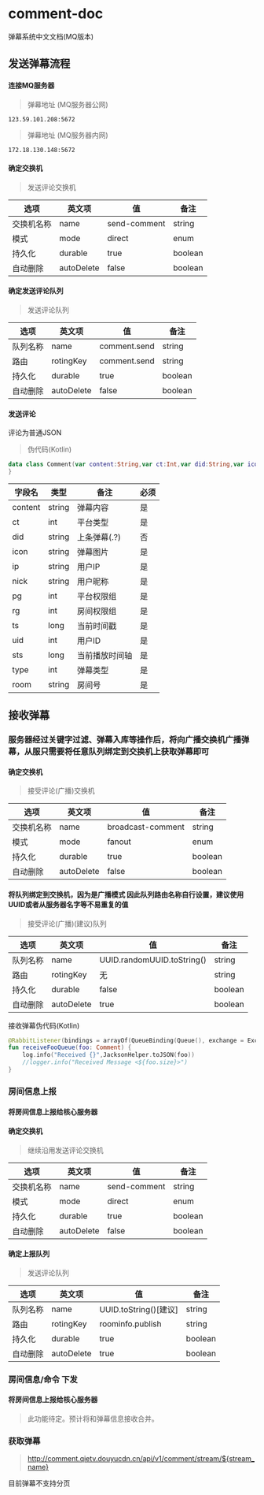 # comment-doc
弹幕系统中文文档(MQ版本)

## 发送弹幕流程

#### 连接MQ服务器

> 弹幕地址 (MQ服务器公网)
```
123.59.101.208:5672
```

> 弹幕地址 (MQ服务器内网)
```
172.18.130.148:5672
```

#### 确定交换机

> 发送评论交换机

| 选项           |     英文项     | 值                          |    备注  |
|---------------|----------------|-----------------------------|---------|
| 交换机名称     |      name      | send-comment               | string     |
| 模式          |     mode        |      direct                 | enum     |
| 持久化        |      durable    |           true              | boolean     |
| 自动删除       |    autoDelete  |          false               | boolean     |

#### 确定发送评论队列

> 发送评论队列

| 选项           |       英文项        | 值                                   | 备注  |
|---------------|---------------------|-------------------------------------|---------|
| 队列名称     |      name           |     comment.send               | string  |
| 路由          |     rotingKey            |      comment.send             |  string   |
| 持久化        |      durable        |           true                      |  boolean |
| 自动删除       |     autoDelete     |           false                      |  boolean |

#### 发送评论

评论为普通JSON
> 伪代码(Kotlin)
```kotlin
data class Comment(var content:String,var ct:Int,var did:String,var icon:String,var ip:String,var nick:String,var pg:Int,var rg:Int,var ts:Long,var uid:Int,var sts:Long = 0,var type:Int = 0,var room:String = "") {
}
```


| 字段名         |        类型         | 备注                      | 必须  |
|---------------|---------------------|---------------------------|-------|
| content       |      string         |     弹幕内容               |  是   |
| ct            |      int            |     平台类型               |  是   |
| did           |      string         |     上条弹幕(.?)           |  否   |
| icon          |      string         |     弹幕图片               |  是   |
| ip            |      string         |     用户IP                 |  是   |
| nick          |      string         |     用户昵称               |  是   |
| pg            |      int            |     平台权限组              |  是   |
| rg            |      int            |     房间权限组              |  是   |
| ts            |     long            |     当前时间戳             |  是   |
| uid           |     int             |     用户ID                 |  是   |
| sts           |     long            |     当前播放时间轴          |  是   |
| type          |     int             |     弹幕类型                |  是   |
| room          |     string          |     房间号                  |  是   |


## 接收弹幕
### 服务器经过关键字过滤、弹幕入库等操作后，将向广播交换机广播弹幕，从服只需要将任意队列绑定到交换机上获取弹幕即可
#### 确定交换机

> 接受评论(广播)交换机 

| 选项           |       英文项        | 值                                   | 备注  |
|---------------|---------------------|-------------------------------------|---------|
| 交换机名称     |      name           |     broadcast-comment               | string  |
| 模式          |     mode            |              fanout                 |  enum   |
| 持久化        |      durable        |           true                      |  boolean |
| 自动删除       |     autoDelete     |           false                      |  boolean |

#### 将队列绑定到交换机，因为是广播模式 因此队列路由名称自行设置，建议使用UUID或者从服务器名字等不易重复的值

> 接受评论(广播)(建议)队列

| 选项           |       英文项        | 值                                   | 备注  |
|---------------|---------------------|-------------------------------------|---------|
| 队列名称     |      name             |     UUID.randomUUID.toString()      | string  |
| 路由          |     rotingKey            |      无             |  string   |
| 持久化        |      durable        |           false                      |  boolean |
| 自动删除       |     autoDelete     |           true                     |  boolean |

接收弹幕伪代码(Kotlin)

```kotlin
@RabbitListener(bindings = arrayOf(QueueBinding(Queue(), exchange = Exchange(Constants.BROADCAST_COMMENT_EXCHANGE,type = "fanout",durable = "true",autoDelete = "false"))))
fun receiveFooQueue(foo: Comment) {
    log.info("Received {}",JacksonHelper.toJSON(foo))
    //logger.info("Received Message <${foo.size}>")
}
```
### 房间信息上报
#### 将房间信息上报给核心服务器

#### 确定交换机

> 继续沿用发送评论交换机

| 选项           |     英文项     | 值                          |    备注  |
|---------------|----------------|-----------------------------|---------|
| 交换机名称     |      name      | send-comment               | string     |
| 模式          |     mode        |      direct                 | enum     |
| 持久化        |      durable    |           true              | boolean     |
| 自动删除       |    autoDelete  |          false               | boolean     |

#### 确定上报队列

> 发送评论队列

| 选项           |       英文项        | 值                                   | 备注  |
|---------------|---------------------|-------------------------------------|---------|
| 队列名称     |      name           |     UUID.toString()[建议]              | string  |
| 路由          |     rotingKey            |      roominfo.publish             |  string   |
| 持久化        |      durable        |           true                      |  boolean |
| 自动删除       |     autoDelete     |           true                      |  boolean |

### 房间信息/命令 下发
#### 将房间信息上报给核心服务器
> 此功能待定。预计将和弹幕信息接收合并。

### 获取弹幕

> http://comment.qietv.douyucdn.cn/api/v1/comment/stream/${stream_name}

目前弹幕不支持分页
